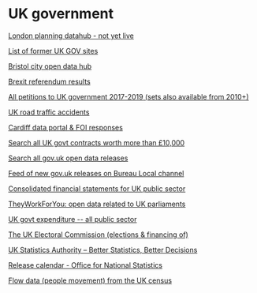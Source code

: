 # UK government

[London planning datahub - not yet live](https://www.london.gov.uk/what-we-do/planning/digital-planning/planning-london-datahub#acc-i-62159)

[List of former UK GOV sites](https://www.gov.uk/performance/central-government-websites)

[Bristol city open data hub](https://opendata.bristol.gov.uk/pages/homepage/)

[Brexit referendum results](https://www.electoralcommission.org.uk/who-we-are-and-what-we-do/elections-and-referendums/past-elections-and-referendums/eu-referendum/results-and-turnout-eu-referendum)

[All petitions to UK government 2017-2019](https://petition.parliament.uk/archived/petitions?parliament=3&state=all)<span style="text-decoration:underline;"> (sets also available from 2010+)</span>

[UK road traffic accidents](https://www.gov.uk/government/collections/road-accidents-and-safety-statistics)

[Cardiff data portal & FOI responses](https://foi.cardiff.gov.uk/eng/Pages/OpenData_All.aspx)

[Search all UK govt contracts worth more than £10,000](https://www.gov.uk/contracts-finder)

[Search all gov.uk open data releases](https://data.gov.uk/)

[Feed of new gov.uk releases on Bureau Local channel](https://app.slack.com/client/T542U8LUQ/CRFTD4ZM1)

[Consolidated financial statements for UK public sector](https://www.gov.uk/government/collections/whole-of-government-accounts)

[TheyWorkForYou: open data related to UK parliaments](https://www.theyworkforyou.com/)

[UK govt expenditure -- all public sector](https://data.gov.uk/dataset/3266d22c-9d0f-4ebe-b0bc-ea622f858e15/combined-online-information-system)

[The UK Electoral Commission](http://search.electoralcommission.org.uk/?currentPage=0&rows=10&sort=AcceptedDate&order=desc&tab=1&et=pp&et=ppm&et=tp&et=perpar&et=rd&isIrishSourceYes=true&isIrishSourceNo=true&prePoll=false&postPoll=true&register=gb&register=ni&register=none&optCols=Register&optCols=CampaigningName&optCols=AccountingUnitsAsCentralParty&optCols=IsSponsorship&optCols=IsIrishSource&optCols=RegulatedDoneeType&optCols=CompanyRegistrationNumber&optCols=Postcode&optCols=NatureOfDonation&optCols=PurposeOfVisit&optCols=DonationAction&optCols=ReportedDate&optCols=IsReportedPrePoll&optCols=ReportingPeriodName&optCols=IsBequest&optCols=IsAggregation)<span style="text-decoration:underline;"> (elections & financing of)</span>

[UK Statistics Authority – Better Statistics, Better Decisions](https://www.statisticsauthority.gov.uk/)

[Release calendar - Office for National Statistics](https://www.ons.gov.uk/releasecalendar?query=&fromDateDay=&fromDateMonth=&fromDateYear=&toDateDay=&toDateMonth=&toDateYear=&view=upcoming&size=50)

[Flow data (people movement) from the UK census](https://wicid.ukdataservice.ac.uk/)
